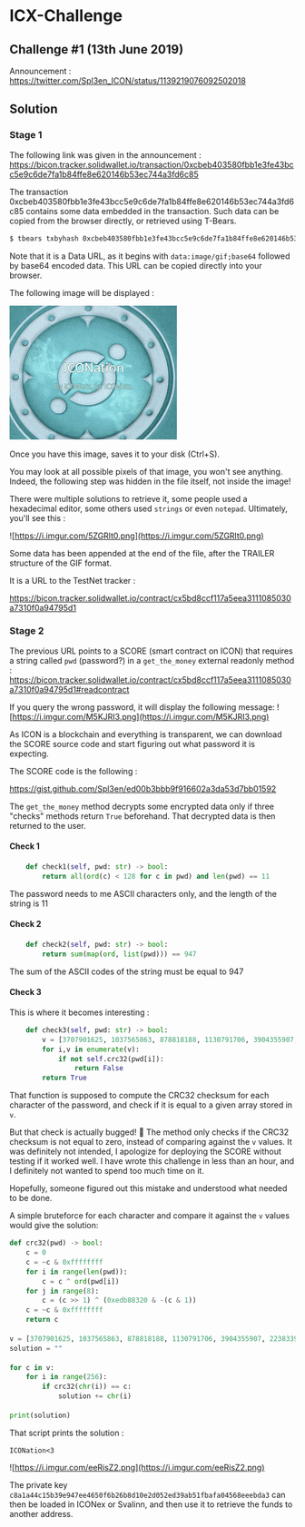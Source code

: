 # ICX-Challenge

## Challenge #1 (13th June 2019)

Announcement : 
https://twitter.com/Spl3en_ICON/status/1139219076092502018


## Solution

### Stage 1

The following link was given in the announcement :
https://bicon.tracker.solidwallet.io/transaction/0xcbeb403580fbb1e3fe43bcc5e9c6de7fa1b84ffe8e620146b53ec744a3fd6c85

The transaction 0xcbeb403580fbb1e3fe43bcc5e9c6de7fa1b84ffe8e620146b53ec744a3fd6c85 contains some data embedded in the transaction.
Such data can be copied from the browser directly, or retrieved using T-Bears.

```bash
$ tbears txbyhash 0xcbeb403580fbb1e3fe43bcc5e9c6de7fa1b84ffe8e620146b53ec744a3fd6c85 -u https://bicon.net.solidwallet.io/api/v3
```

Note that it is a Data URL, as it begins with `data:image/gif;base64` followed by base64 encoded data.
This URL can be copied directly into your browser.

The following image will be displayed : 

![challenge1.gif](challenge1.gif)

Once you have this image, saves it to your disk (Ctrl+S).

You may look at all possible pixels of that image, you won't see anything.
Indeed, the following step was hidden in the file itself, not inside the image!

There were multiple solutions to retrieve it, some people used a hexadecimal editor, some others used `strings` or even `notepad`. Ultimately, you'll see this :

![https://i.imgur.com/5ZGRlt0.png](https://i.imgur.com/5ZGRlt0.png)

Some data has been appended at the end of the file, after the TRAILER structure of the GIF format.

It is a URL to the TestNet tracker :

https://bicon.tracker.solidwallet.io/contract/cx5bd8ccf117a5eea3111085030a7310f0a94795d1

### Stage 2

The previous URL points to a SCORE (smart contract on ICON) that requires a string called `pwd` (password?) in a `get_the_money` external readonly method : https://bicon.tracker.solidwallet.io/contract/cx5bd8ccf117a5eea3111085030a7310f0a94795d1#readcontract

If you query the wrong password, it will display the following message:
![https://i.imgur.com/M5KJRI3.png](https://i.imgur.com/M5KJRI3.png)

As ICON is a blockchain and everything is transparent, we can download the SCORE source code and start figuring out what password it is expecting.

The SCORE code is the following :

https://gist.github.com/Spl3en/ed00b3bbb9f916602a3da53d7bb01592

The `get_the_money` method decrypts some encrypted data only if three "checks" methods return `True` beforehand. That decrypted data is then returned to the user.

#### Check 1

```python
    def check1(self, pwd: str) -> bool:
        return all(ord(c) < 128 for c in pwd) and len(pwd) == 11
```

The password needs to me ASCII characters only, and the length of the string is 11

#### Check 2

```python
    def check2(self, pwd: str) -> bool:
        return sum(map(ord, list(pwd))) == 947
```

The sum of the ASCII codes of the string must be equal to 947

#### Check 3

This is where it becomes interesting :


```python
    def check3(self, pwd: str) -> bool:
        v = [3707901625, 1037565863, 878818188, 1130791706, 3904355907, 2238339752, 3865851505, 252678980, 2013832146, 4251816714, 1842515611]
        for i,v in enumerate(v):
            if not self.crc32(pwd[i]):
                return False
        return True
```

That function is supposed to compute the CRC32 checksum for each character of the password, and check if it is equal to a given array stored in `v`.

But that check is actually bugged! 🤦 The method only checks if the CRC32 checksum is not equal to zero, instead of comparing against the `v` values. It was definitely not intended, I apologize for deploying the SCORE without testing if it worked well. I have wrote this challenge in less than an hour, and I definitely not wanted to spend too much time on it.

Hopefully, someone figured out this mistake and understood what needed to be done.

A simple bruteforce for each character and compare it against the `v` values would give the solution:

```python
def crc32(pwd) -> bool:
    c = 0
    c = ~c & 0xffffffff
    for i in range(len(pwd)):
        c = c ^ ord(pwd[i])
    for j in range(8):
        c = (c >> 1) ^ (0xedb88320 & -(c & 1))
    c = ~c & 0xffffffff
    return c

v = [3707901625, 1037565863, 878818188, 1130791706, 3904355907, 2238339752, 3865851505, 252678980, 2013832146, 4251816714, 1842515611]
solution = ""

for c in v:
    for i in range(256):
        if crc32(chr(i)) == c:
            solution += chr(i)

print(solution)
```

That script prints the solution :

```$ python3 solve.py
ICONation<3
```

![https://i.imgur.com/eeRisZ2.png](https://i.imgur.com/eeRisZ2.png)

The private key `c8a1a44c15b39e947ee4650f6b26b8d10e2d052ed39ab51fbafa04568eeebda3` can then be loaded in ICONex or Svalinn, and then use it to retrieve the funds to another address.
 
